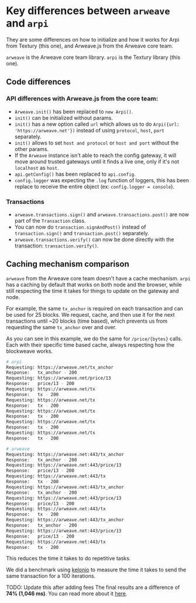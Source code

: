# Key differences between `arweave` and `arpi`
They are some differences on how to initialize and how it works for Arpi from Textury (this one), and Arweave.js from the Arweave core team.

`arweave` is the Arweave core team library.
`arpi` is the Textury library (this one).

## Code differences

### API differences with Arweave.js from the core team:
- `Arweave.init()` has been replaced to `new Arpi()`.
- `init()` can be initialized without params.
- `init()` has a new option called `url` which allows us to do `Arpi({url: 'https://arweave.net'})` instead of using `protocol`, `host`, `port` separately.
- `init()` allows to set `host and protocol` or `host and port` without the other params.
- If the `Arweave` instance isn't able to reach the config gateway, it will move around trusted gateways until it finds a live one, only if it's not `localhost` as `host`.
- `api.getConfig()` has been replaced to `api.config`.
- `config.logger` was expecting the `.log` function of loggers, this has been replace to receive the entire object (ex: `config.logger = console`).

### Transactions
- `arweave.transactions.sign()` and `arweave.transactions.post()` are now part of the `Transaction` class.
- You can now do `transaction.signAndPost()` instead of `transaction.sign()` and `transaction.post()` separately.
- `arweave.transactions.verify()` can now be done directly with the transaction: `transaction.verify()`.

## Caching mechanism comparison
`arweave` from the Arweave core team doesn't have a cache mechanism.
`arpi` has a caching by default that works on both node and the browser, while still respecting the time it takes for things to update on the gateway and node. 

For example, the same `tx_anchor` is required on each transaction and can be used for 25 blocks. We request, cache, and then use it for the next transactions until ~20 blocks (time based), which prevents us from requesting the same `tx_anchor` over and over.

As you can see in this example, we do the same for `/price/{bytes}` calls. Each with their specific time based cache, always respecting how the blockweave works.

```bash
# arpi
Requesting: https://arweave.net/tx_anchor
Response:   tx_anchor - 200
Requesting: https://arweave.net/price/13
Response:   price/13 - 200
Requesting: https://arweave.net/tx
Response:   tx - 200
Requesting: https://arweave.net/tx
Response:   tx - 200
Requesting: https://arweave.net/tx
Response:   tx - 200
Requesting: https://arweave.net/tx
Response:   tx - 200
Requesting: https://arweave.net/tx
Response:   tx - 200
```

```bash
# arweave
Requesting: https://arweave.net:443/tx_anchor
Response:   tx_anchor - 200
Requesting: https://arweave.net:443/price/13
Response:   price/13 - 200
Requesting: https://arweave.net:443/tx
Response:   tx - 200
Requesting: https://arweave.net:443/tx_anchor
Response:   tx_anchor - 200
Requesting: https://arweave.net:443/price/13
Response:   price/13 - 200
Requesting: https://arweave.net:443/tx
Response:   tx - 200
Requesting: https://arweave.net:443/tx_anchor
Response:   tx_anchor - 200
Requesting: https://arweave.net:443/price/13
Response:   price/13 - 200
Requesting: https://arweave.net:443/tx
Response:   tx - 200
```

This reduces the time it takes to do repetitive tasks. 

We did a benchmark using [kelonio](https://www.npmjs.com/package/kelonio) to measure the time it takes to send the same transaction for a 100 iterations.

TODO: Update this after adding fees
The final results are a difference of **74% (1,046 ms)**. You can read more about it [here](benchmark.md).